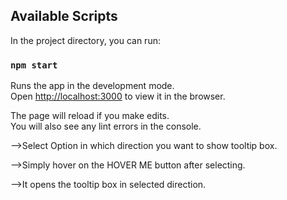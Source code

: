 

## Available Scripts

In the project directory, you can run:

### `npm start`

Runs the app in the development mode.<br />
Open [http://localhost:3000](http://localhost:3000) to view it in the browser.

The page will reload if you make edits.<br />
You will also see any lint errors in the console.

-->Select Option in which direction you want to show tooltip box.

-->Simply hover on the HOVER ME button after selecting.

-->It opens the tooltip box in selected direction.
